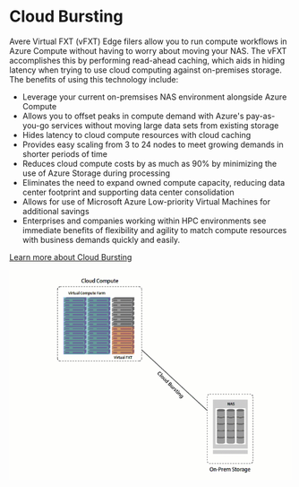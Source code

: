 # Cloud Bursting

Avere Virtual FXT (vFXT) Edge filers allow you to run compute workflows in Azure Compute without having to worry about moving your NAS.  The vFXT accomplishes this by performing read-ahead caching, which aids in hiding latency when trying to use cloud computing against on-premises storage. The benefits of using this technology include:

  * Leverage your current on-premsises NAS environment alongside Azure Compute
  * Allows you to offset peaks in compute demand with Azure's pay-as-you-go services without moving large data sets from existing storage
  * Hides latency to cloud compute resources with cloud caching
  * Provides easy scaling from 3 to 24 nodes to meet growing demands in shorter periods of time
  * Reduces cloud compute costs by as much as 90% by minimizing the use of Azure Storage during processing
  * Eliminates the need to expand owned compute capacity, reducing data center footprint and supporting data center consolidation
  * Allows for use of Microsoft Azure Low-priority Virtual Machines for additional savings
  * Enterprises and companies working within HPC environments see immediate benefits of flexibility and agility to match compute resources with business demands quickly and easily.

[Learn more about Cloud Bursting](http://www.averesystems.com/cloud-bursting)

<img src="images/cloud-bursting-animation.gif">
